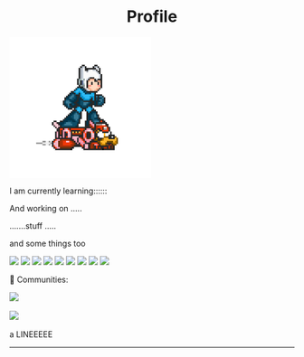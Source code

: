 <!---README--->

<h1 align="center"> Profile </h1>
<p><img src="https://github.com/LorM89/LorM89/blob/main/assets/cloudyman.gif" width="250" height="250" align="center"/></p>

<p> I am currently learning:::::: </p>
<p> And working on ..... </p>
<p> .......stuff ..... </p>
<p> and some things too </p>

<p>
 <img src="https://img.shields.io/badge/TensorFlow%20-%23FF6F00.svg?&style=for-the-badge&logo=TensorFlow&logoColor=white" />
 <img src="https://img.shields.io/badge/Keras%20-%23D00000.svg?&style=for-the-badge&logo=Keras&logoColor=white"/>
 <img src="https://img.shields.io/badge/javascript%20-%23323330.svg?&style=for-the-badge&logo=javascript&logoColor=%23F7DF1E"/>
 <img src="https://img.shields.io/badge/html5%20-%23E34F26.svg?&style=for-the-badge&logo=html5&logoColor=white"/>
 <img src="https://img.shields.io/badge/css3%20-%231572B6.svg?&style=for-the-badge&logo=css3&logoColor=white"/>
 <img src="https://img.shields.io/badge/python%20-%2314354C.svg?&style=for-the-badge&logo=python&logoColor=white"/>
 <img src="https://img.shields.io/badge/c++%20-%2300599C.svg?&style=for-the-badge&logo=c%2B%2B&ogoColor=white"/>
 <img src="https://img.shields.io/badge/git%20-%23F05033.svg?&style=for-the-badge&logo=git&logoColor=white"/>
 <img src="https://img.shields.io/badge/github%20-%23121011.svg?&style=for-the-badge&logo=github&logoColor=white"/>
</p>


<p> 👯 Communities: </p>
<p> <img src="https://img.shields.io/badge/github%20-%23121011.svg?&style=for-the-badge&logo=github&logoColor=white"/> </p>
<p> <img src="https://img.shields.io/badge/github%20-%23121011.svg?&style=for-the-badge&logo=github&logoColor=white"/> </p>

a LINEEEEE
____

<!--A simple header
<p align="left">
  - :hammer: Actively working on web applications and APIs using Python, Django, ResT and GraphQL;
  - 🌱 Currently learning Express, Node, MongoDB; 
  - 👯 I’m looking to collaborate on open source projects and learn about new technologies;
  - 🤔 I’m looking for help with Design Pattern 😭; 
</p>
-->

